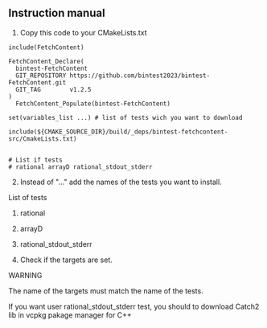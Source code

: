## Instruction manual

1) Copy this code to your CMakeLists.txt

```
include(FetchContent)

FetchContent_Declare(
  bintest-FetchContent
  GIT_REPOSITORY https://github.com/bintest2023/bintest-FetchContent.git
  GIT_TAG        v1.2.5
)
  FetchContent_Populate(bintest-FetchContent)

set(variables_list ...) # list of tests wich you want to download 

include(${CMAKE_SOURCE_DIR}/build/_deps/bintest-fetchcontent-src/CmakeLists.txt)


# List if tests
# rational arrayD rational_stdout_stderr
```

2) Instead of "..." add the names of the tests you want to install.

List of tests

  1) rational
  2) arrayD
  3) rational_stdout_stderr


3) Check if the targets are set.

WARNING

The name of the targets must match the name of the tests.

If you want user rational_stdout_stderr test, you should to download Catch2 lib in vcpkg pakage manager for C++ 




